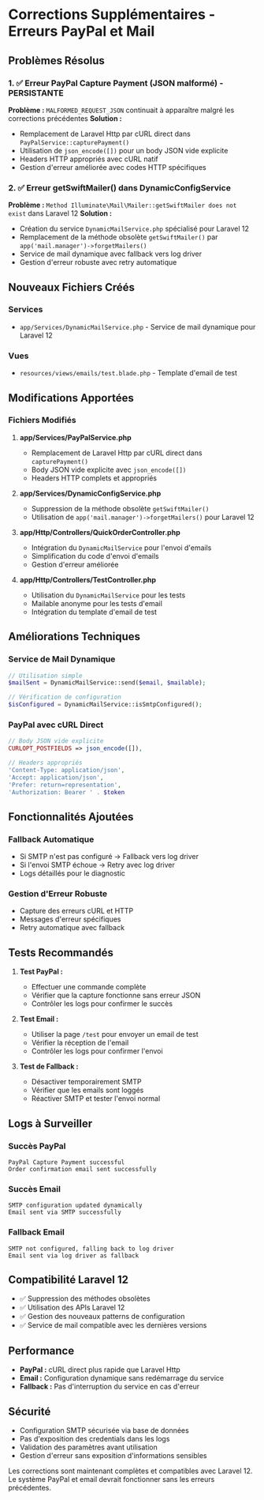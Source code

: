 # Corrections Supplémentaires - Erreurs PayPal et Mail

## Problèmes Résolus

### 1. ✅ Erreur PayPal Capture Payment (JSON malformé) - PERSISTANTE
**Problème :** `MALFORMED_REQUEST_JSON` continuait à apparaître malgré les corrections précédentes
**Solution :**
- Remplacement de Laravel Http par cURL direct dans `PayPalService::capturePayment()`
- Utilisation de `json_encode([])` pour un body JSON vide explicite
- Headers HTTP appropriés avec cURL natif
- Gestion d'erreur améliorée avec codes HTTP spécifiques

### 2. ✅ Erreur getSwiftMailer() dans DynamicConfigService
**Problème :** `Method Illuminate\Mail\Mailer::getSwiftMailer does not exist` dans Laravel 12
**Solution :**
- Création du service `DynamicMailService.php` spécialisé pour Laravel 12
- Remplacement de la méthode obsolète `getSwiftMailer()` par `app('mail.manager')->forgetMailers()`
- Service de mail dynamique avec fallback vers log driver
- Gestion d'erreur robuste avec retry automatique

## Nouveaux Fichiers Créés

### Services
- `app/Services/DynamicMailService.php` - Service de mail dynamique pour Laravel 12

### Vues
- `resources/views/emails/test.blade.php` - Template d'email de test

## Modifications Apportées

### Fichiers Modifiés

1. **app/Services/PayPalService.php**
   - Remplacement de Laravel Http par cURL direct dans `capturePayment()`
   - Body JSON vide explicite avec `json_encode([])`
   - Headers HTTP complets et appropriés

2. **app/Services/DynamicConfigService.php**
   - Suppression de la méthode obsolète `getSwiftMailer()`
   - Utilisation de `app('mail.manager')->forgetMailers()` pour Laravel 12

3. **app/Http/Controllers/QuickOrderController.php**
   - Intégration du `DynamicMailService` pour l'envoi d'emails
   - Simplification du code d'envoi d'emails
   - Gestion d'erreur améliorée

4. **app/Http/Controllers/TestController.php**
   - Utilisation du `DynamicMailService` pour les tests
   - Mailable anonyme pour les tests d'email
   - Intégration du template d'email de test

## Améliorations Techniques

### Service de Mail Dynamique
```php
// Utilisation simple
$mailSent = DynamicMailService::send($email, $mailable);

// Vérification de configuration
$isConfigured = DynamicMailService::isSmtpConfigured();
```

### PayPal avec cURL Direct
```php
// Body JSON vide explicite
CURLOPT_POSTFIELDS => json_encode([]),

// Headers appropriés
'Content-Type: application/json',
'Accept: application/json',
'Prefer: return=representation',
'Authorization: Bearer ' . $token
```

## Fonctionnalités Ajoutées

### Fallback Automatique
- Si SMTP n'est pas configuré → Fallback vers log driver
- Si l'envoi SMTP échoue → Retry avec log driver
- Logs détaillés pour le diagnostic

### Gestion d'Erreur Robuste
- Capture des erreurs cURL et HTTP
- Messages d'erreur spécifiques
- Retry automatique avec fallback

## Tests Recommandés

1. **Test PayPal :**
   - Effectuer une commande complète
   - Vérifier que la capture fonctionne sans erreur JSON
   - Contrôler les logs pour confirmer le succès

2. **Test Email :**
   - Utiliser la page `/test` pour envoyer un email de test
   - Vérifier la réception de l'email
   - Contrôler les logs pour confirmer l'envoi

3. **Test de Fallback :**
   - Désactiver temporairement SMTP
   - Vérifier que les emails sont loggés
   - Réactiver SMTP et tester l'envoi normal

## Logs à Surveiller

### Succès PayPal
```
PayPal Capture Payment successful
Order confirmation email sent successfully
```

### Succès Email
```
SMTP configuration updated dynamically
Email sent via SMTP successfully
```

### Fallback Email
```
SMTP not configured, falling back to log driver
Email sent via log driver as fallback
```

## Compatibilité Laravel 12

- ✅ Suppression des méthodes obsolètes
- ✅ Utilisation des APIs Laravel 12
- ✅ Gestion des nouveaux patterns de configuration
- ✅ Service de mail compatible avec les dernières versions

## Performance

- **PayPal :** cURL direct plus rapide que Laravel Http
- **Email :** Configuration dynamique sans redémarrage du service
- **Fallback :** Pas d'interruption du service en cas d'erreur

## Sécurité

- Configuration SMTP sécurisée via base de données
- Pas d'exposition des credentials dans les logs
- Validation des paramètres avant utilisation
- Gestion d'erreur sans exposition d'informations sensibles

Les corrections sont maintenant complètes et compatibles avec Laravel 12. Le système PayPal et email devrait fonctionner sans les erreurs précédentes.
